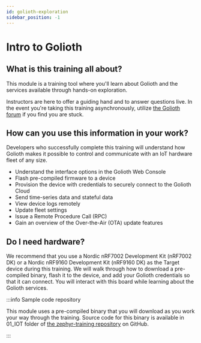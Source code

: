 ```yaml
---
id: golioth-exploration
sidebar_position: -1
---
```


# Intro to Golioth

## What is this training all about?

This module is a training tool where you'll learn about Golioth and the services
available through hands-on exploration.

Instructors are here to offer a guiding hand and to answer questions live. In
the event you're taking this training asynchronously, utilize [the Golioth
forum](https://forum.golioth.io) if you find you are stuck.

## How can you use this information in your work?

Developers who successfully complete this training will understand how Golioth
makes it possible to control and communicate with an IoT hardware fleet of any
size.

* Understand the interface options in the Golioth Web Console
* Flash pre-compiled firmware to a device
* Provision the device with credentials to securely connect to the Golioth Cloud
* Send time-series data and stateful data
* View device logs remotely
* Update fleet settings
* Issue a Remote Procedure Call (RPC)
* Gain an overview of the Over-the-Air (OTA) update features

## Do I need hardware?

We recommend that you use a Nordic nRF7002 Development Kit (nRF7002 DK) or a
Nordic nRF9160 Development Kit (nRF9160 DK) as the Target device during this
training. We will walk through how to download a pre-compiled binary, flash it
to the device, and add your Golioth credentials so that it can connect. You will
interact with this board while learning about the Golioth services.

:::info Sample code repository

This module uses a pre-compiled binary that you will download as you work your
way through the training. Source code for this binary is available in 01_IOT
folder of [the zephyr-training
repository](https://github.com/golioth/zephyr-training) on GitHub.

:::

